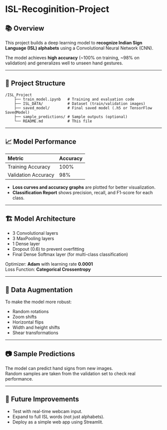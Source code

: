 # ISL-Recoginition-Project

## 📚 Overview
This project builds a deep learning model to **recognize Indian Sign Language (ISL) alphabets** using a Convolutional Neural Network (CNN).

The model achieves **high accuracy** (~100% on training, ~98% on validation) and generalizes well to unseen hand gestures.

---

## 📂 Project Structure
```
/ISL_Project
    ├── train_model.ipynb   # Training and evaluation code
    ├── ISL_DATA/           # Dataset (train/validation images)
    ├── saved_model/        # Final saved model (.h5 or TensorFlow SavedModel)
    ├── sample_predictions/ # Sample outputs (optional)
    └── README.md           # This file
```

---

## 📈 Model Performance

| Metric | Accuracy |
|:------|:---------|
| Training Accuracy | 100% |
| Validation Accuracy | 98% |

- **Loss curves and accuracy graphs** are plotted for better visualization.
- **Classification Report** shows precision, recall, and F1-score for each class.

---

## 🏗️ Model Architecture
- 3 Convolutional layers
- 3 MaxPooling layers
- 1 Dense layer
- Dropout (0.6) to prevent overfitting
- Final Dense Softmax layer (for multi-class classification)

Optimizer: **Adam** with learning rate **0.0001**  
Loss Function: **Categorical Crossentropy**

---

## 🧪 Data Augmentation
To make the model more robust:
- Random rotations
- Zoom shifts
- Horizontal flips
- Width and height shifts
- Shear transformations

---

## 📷 Sample Predictions
The model can predict hand signs from new images.  
Random samples are taken from the validation set to check real performance.

---

## 📄 Future Improvements
- Test with real-time webcam input.
- Expand to full ISL words (not just alphabets).
- Deploy as a simple web app using Streamlit.

